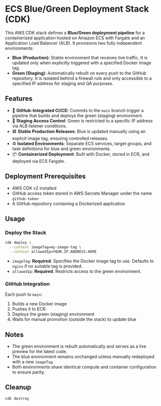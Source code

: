 # ECS Blue/Green Deployment Stack (CDK)

This AWS CDK stack defines a **Blue/Green deployment pipeline** for a containerized application hosted on Amazon ECS with Fargate and an Application Load Balancer (ALB). It provisions two fully independent environments:

- **Blue (Production)**: Stable environment that receives live traffic. It is updated only when explicitly triggered with a specified Docker image tag.
- **Green (Staging)**: Automatically rebuilt on every push to the GitHub repository. It is isolated behind a firewall rule and only accessible to a specified IP address for staging and QA purposes.

## Features

- 🚀 **GitHub-Integrated CI/CD**: Commits to the `main` branch trigger a pipeline that builds and deploys the green (staging) environment.
- 🔐 **Staging Access Control**: Green is restricted to a specific IP address via ALB listener conditions.
- 🟦 **Stable Production Releases**: Blue is updated manually using an explicit image tag, ensuring controlled releases.
- ♻️ **Isolated Environments**: Separate ECS services, target groups, and task definitions for blue and green environments.
- 📦 **Containerized Deployment**: Built with Docker, stored in ECR, and deployed via ECS Fargate.

## Deployment Prerequisites

- AWS CDK v2 installed
- GitHub access token stored in AWS Secrets Manager under the name `github-token`
- A GitHub repository containing a Dockerized application

## Usage

### Deploy the Stack

```bash
cdk deploy \
  --context imageTag=my-image-tag \
  --context allowedIp=YOUR.IP.ADDRESS.HERE
````

* `imageTag`: **Required**. Specifies the Docker image tag to use. Defaults to `nginx` if no suitable tag is provided.
* `allowedIp`: **Required**. Restricts access to the green environment.

### GitHub Integration

Each push to `main`:

1. Builds a new Docker image
2. Pushes it to ECR
3. Deploys the green (staging) environment
4. Waits for manual promotion (outside the stack) to update blue

## Notes

* The green environment is rebuilt automatically and serves as a live preview for the latest code.
* The blue environment remains unchanged unless manually redeployed with a new `imageTag`.
* Both environments share identical compute and container configuration to ensure parity.

## Cleanup

```bash
cdk destroy
```